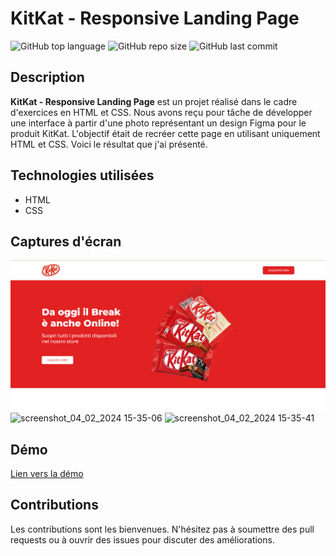 # KitKat - Responsive Landing Page

![GitHub top language](https://img.shields.io/github/languages/top/dimainc26/kitkat_landing)
![GitHub repo size](https://img.shields.io/github/repo-size/dimainc26/kitkat_landing)
![GitHub last commit](https://img.shields.io/github/last-commit/dimainc26/kitkat_landing)

## Description
**KitKat - Responsive Landing Page** est un projet réalisé dans le cadre d'exercices en HTML et CSS. Nous avons reçu pour tâche de développer une interface à partir d'une photo représentant un design Figma pour le produit KitKat. L'objectif était de recréer cette page en utilisant uniquement HTML et CSS. Voici le résultat que j'ai présenté.

## Technologies utilisées
- HTML
- CSS

## Captures d'écran
![Home Screen](https://github.com/dimainc26/kitkat_landing/blob/main/assets/home.png)
![screenshot_04_02_2024 15-35-06](https://github.com/dimainc26/kitkat_landing/assets/125144533/29364e10-301f-471f-a0ab-c920a4d99abb)
![screenshot_04_02_2024 15-35-41](https://github.com/dimainc26/kitkat_landing/assets/125144533/576a96af-1fbd-4336-b555-80a0e0bffc52)

## Démo
[Lien vers la démo](https://dev.dimazanre.com/kitkat_landing)

## Contributions
Les contributions sont les bienvenues. N'hésitez pas à soumettre des pull requests ou à ouvrir des issues pour discuter des améliorations.
